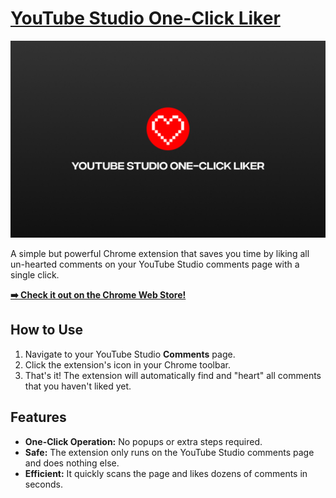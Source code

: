 # [YouTube Studio One-Click Liker](https://chromewebstore.google.com/detail/youtube-studio-one-click/nponiplhcgglkjekghjcliplhocfnkik)

[![YouTube Studio One-Click Liker](images/meta.jpg)](https://chromewebstore.google.com/detail/youtube-studio-one-click/nponiplhcgglkjekghjcliplhocfnkik)

A simple but powerful Chrome extension that saves you time by liking all un-hearted comments on your YouTube Studio comments page with a single click.

**[➡️ Check it out on the Chrome Web Store!](https://chromewebstore.google.com/detail/youtube-studio-one-click/nponiplhcgglkjekghjcliplhocfnkik)**

## How to Use

1.  Navigate to your YouTube Studio **Comments** page.
2.  Click the extension's icon in your Chrome toolbar.
3.  That's it! The extension will automatically find and "heart" all comments that you haven't liked yet.

## Features

- **One-Click Operation:** No popups or extra steps required.
- **Safe:** The extension only runs on the YouTube Studio comments page and does nothing else.
- **Efficient:** It quickly scans the page and likes dozens of comments in seconds.
